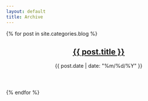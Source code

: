 ```yaml
---
layout: default
title: Archive
---
```


{% for post in site.categories.blog %}
<article>
  <div class="post">
    <header>
      <h2><a href="{{ post.url }}">{{ post.title }}</a></h2>
      <span class="date">{{ post.date | date: "%m/%d/%Y" }}</span>
    </header>
  </div>
</article>
{% endfor %}